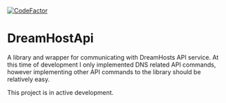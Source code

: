 [![CodeFactor](https://www.codefactor.io/repository/github/nihilopia/dreamhostapi/badge)](https://www.codefactor.io/repository/github/nihilopia/dreamhostapi)

# DreamHostApi
A library and wrapper for communicating with DreamHosts API service.
At this time of development I only implemented DNS related API commands, however implementing other API commands to the library should be relatively easy.

This project is in active development.
